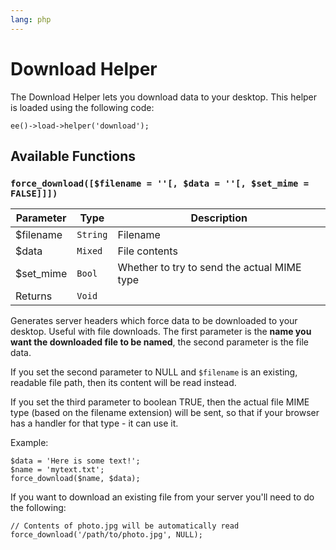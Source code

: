 ```yaml
---
lang: php
---
```


<!--
    This source file is part of the open source project
    ExpressionEngine User Guide (https://github.com/ExpressionEngine/ExpressionEngine-User-Guide)

    @link      https://expressionengine.com/
    @copyright Copyright (c) 2003-2019, EllisLab Corp. (https://ellislab.com)
    @license   https://expressionengine.com/license Licensed under Apache License, Version 2.0
-->

# Download Helper

The Download Helper lets you download data to your desktop. This helper is loaded using the following code:

    ee()->load->helper('download');

## Available Functions

### `force_download([$filename = ''[, $data = ''[, $set_mime = FALSE]]])`

| Parameter  | Type     | Description                                 |
| ---------- | -------- | ------------------------------------------- |
| \$filename | `String` | Filename                                    |
| \$data     | `Mixed`  | File contents                               |
| \$set_mime | `Bool`   | Whether to try to send the actual MIME type |
| Returns    | `Void`   |                                             |

Generates server headers which force data to be downloaded to your desktop. Useful with file downloads. The first parameter is the **name you want the downloaded file to be named**, the second parameter is the file data.

If you set the second parameter to NULL and `$filename` is an existing, readable file path, then its content will be read instead.

If you set the third parameter to boolean TRUE, then the actual file MIME type (based on the filename extension) will be sent, so that if your browser has a handler for that type - it can use it.

Example:

    $data = 'Here is some text!';
    $name = 'mytext.txt';
    force_download($name, $data);

If you want to download an existing file from your server you'll need to do the following:

    // Contents of photo.jpg will be automatically read
    force_download('/path/to/photo.jpg', NULL);
